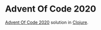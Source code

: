 # Advent Of Code 2020
[Advent Of Code 2020](https://adventofcode.com/2020) solution in [Clojure](https://clojure.org/).
